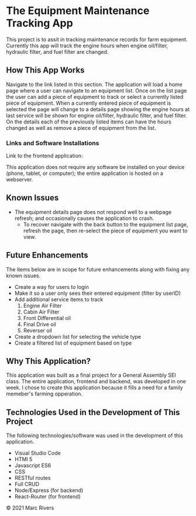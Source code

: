 # The Equipment Maintenance Tracking App

This project is to assit in tracking maintenance records for farm equipment. Currently this app will track the engine hours when engine oil/filter, hydraulic filter, and fuel filter are changed.

## How This App Works

Navigate to the link listed in this section. The application will load a home page where a user can navigate to an equipment list. Once on the list page the user can add a piece of equipment to track or select a currently listed piece of equipment. When a currently entered piece of equipment is selected the page will change to a details page showing the engine hours at last service will be shown for engine oil/filter, hydraulic filter, and fuel filter. On the details each of the previously listed items can have the hours changed as well as remove a piece of equipment from the list.

### Links and Software Installations 

Link to the frontend application:

This application does not require any software be installed on your device (phone, tablet, or computer); the entire application is hosted on a webserver.


## Known Issues
- The equipment details page does not respond well to a webpage refresh; and occasionally causes the application to crash. 
    * To recover navigate with the back button to the equipment list page, refresh the page, then re-select the piece of equipment you want to view.


## Future Enhancements
The items below are in scope for future enhancements along with fixing any known issues.

- Create a way for users to login
- Make it so a user only sees their entered equipment (filter by userID)
- Add additional service items to track
    1. Engine Air Filter
    2. Cabin Air Filter
    3. Front Differential oil
    4. Final Drive oil
    5. Reverser oil
- Create a dropdown list for selecting the vehicle type
- Create a filtered list of equipment based on type



## Why This Application?
This application was built as a final project for a General Assembly SEI class. The entire application, frontend and backend, was developed in one week. I chose to create this application because it fills a need for a family memeber's farming opperation.



## Technologies Used in the Development of This Project
The following technologies/software was used in the development of this application.

- Visual Studio Code
- HTMl 5
- Javascript ES6
- CSS
- RESTful routes
- Full CRUD
- Node/Express (for backend)
- React-Router (for frontend)


© 2021 Marc Rivers 